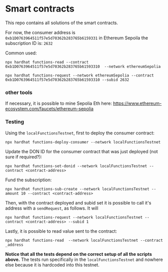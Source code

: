 # Smart contracts

This repo contains all solutions of the smart contracts.

For now, the consumer address is  `0xb1D0763964511f57e5d70362b283765b6159331` in Ethereum Sepoila
the subscription ID is: `2632`

Common used: 

```
npx hardhat functions-read --contract 0xb1D0763964511f57e5d70362b283765b61593310  --network ethereumSepolia 

npx hardhat functions-request --network ethereumSepolia --contract 0xb1D0763964511f57e5d70362b283765b61593310 --subid 2632
```


<!-- 
TODO: setup, a lend contract, make the fulfillment for the NFC/RFC/Qr code setup.

 -->




### other tools

If necessary, it is possible to mine Sepolia Eth here: https://www.ethereum-ecosystem.com/faucets/ethereum-sepolia



### Testing

Using the `localFunctionsTestnet`, first to deploy the consumer contract:

```
npx hardhat functions-deploy-consumer --network localFunctionsTestnet         
```

Update the DON ID for the consumer contract that was just deployed (not sure if required?): 

```
npx hardhat functions-set-donid --network localFunctionsTestnet --contract <contract-address>	
```

Fund the subscription:

```
npx hardhat functions-sub-create --network localFunctionsTestnet --amount 10 --contract <contract-address>	
```

Then, with the contract deployed and subid set it is possible to call it's address with a `sendRequest`, as follows.
It will 

```
npx hardhat functions-request --network localFunctionsTestnet --contract <contract-address> --subid 1
```


Lastly, it is possible to read value sent to the contract:

```
npx hardhat functions-read	--network localFunctionsTestnet --contract _address 
```

**Notice that all the tests depend on the correct setup of all the scripts above.** The tests
run specifically in the `localFunctionsTestnet` and nowhere else because it is hardcoded into this testnet.
